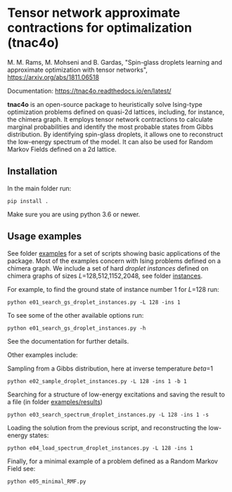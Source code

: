 Tensor network approximate contractions for optimalization (tnac4o)
============
M. M. Rams, M. Mohseni and B. Gardas, "Spin-glass droplets learning and approximate optimization with tensor networks",
https://arxiv.org/abs/1811.06518

Documentation: https://tnac4o.readthedocs.io/en/latest/

**tnac4o** is an open-source package to heuristically solve Ising-type optimization problems defined on quasi-2d lattices, including, for instance, the chimera graph.
It employs tensor network contractions to calculate marginal probabilities and identify the most probable states from Gibbs distribution.
By identifying spin-glass droplets, it allows one to reconstruct the low-energy spectrum of the model.
It can also be used for Random Markov Fields defined on a 2d lattice.

Installation
------------
In the main folder run:
   ```
   pip install .
   ```
Make sure you are using python 3.6 or newer. 

Usage examples
--------------

See folder [examples](examples) for a set of scripts showing basic applications of the package.
Most of the examples concern with Ising problems defined on a chimera graph. We include a set of hard _droplet instances_ defined on chimera graphs of sizes _L_=128,512,1152,2048, see folder [instances](instances). 

For example, to find the ground state of instance number 1 for _L_=128 run:
   ```
   python e01_search_gs_droplet_instances.py -L 128 -ins 1
   ```
To see some of the other available options run:
   ```
   python e01_search_gs_droplet_instances.py -h
   ```
See the documentation for further details.

Other examples include:

Sampling from a Gibbs distribution, here at inverse temperature _beta_=1
   ```
   python e02_sample_droplet_instances.py -L 128 -ins 1 -b 1
   ```
   
Searching for a structure of low-energy excitations and saving the result to a file (in folder [examples/results](examples/results))
   ```
   python e03_search_spectrum_droplet_instances.py -L 128 -ins 1 -s
   ```

Loading the solution from the previous script, and reconstructing the low-energy states:
   ```
   python e04_load_spectrum_droplet_instances.py -L 128 -ins 1
   ```

Finally, for a minimal example of a problem defined as a Random Markov Field see:
   ```
   python e05_minimal_RMF.py
   ```
